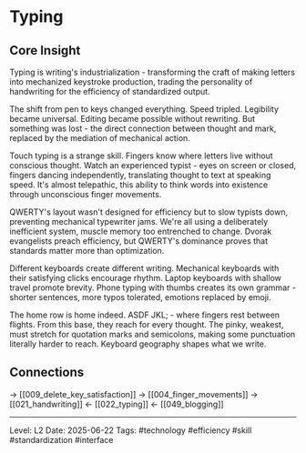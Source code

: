 # Typing

## Core Insight
Typing is writing's industrialization - transforming the craft of making letters into mechanized keystroke production, trading the personality of handwriting for the efficiency of standardized output.

The shift from pen to keys changed everything. Speed tripled. Legibility became universal. Editing became possible without rewriting. But something was lost - the direct connection between thought and mark, replaced by the mediation of mechanical action.

Touch typing is a strange skill. Fingers know where letters live without conscious thought. Watch an experienced typist - eyes on screen or closed, fingers dancing independently, translating thought to text at speaking speed. It's almost telepathic, this ability to think words into existence through unconscious finger movements.

QWERTY's layout wasn't designed for efficiency but to slow typists down, preventing mechanical typewriter jams. We're all using a deliberately inefficient system, muscle memory too entrenched to change. Dvorak evangelists preach efficiency, but QWERTY's dominance proves that standards matter more than optimization.

Different keyboards create different writing. Mechanical keyboards with their satisfying clicks encourage rhythm. Laptop keyboards with shallow travel promote brevity. Phone typing with thumbs creates its own grammar - shorter sentences, more typos tolerated, emotions replaced by emoji.

The home row is home indeed. ASDF JKL; - where fingers rest between flights. From this base, they reach for every thought. The pinky, weakest, must stretch for quotation marks and semicolons, making some punctuation literally harder to reach. Keyboard geography shapes what we write.

## Connections
→ [[009_delete_key_satisfaction]]
→ [[004_finger_movements]]
→ [[021_handwriting]]
← [[022_typing]]
← [[049_blogging]]

---
Level: L2
Date: 2025-06-22
Tags: #technology #efficiency #skill #standardization #interface